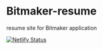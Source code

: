 Bitmaker-resume
===============

resume site for Bitmaker application

[![Netlify Status](https://api.netlify.com/api/v1/badges/bfb963b9-c1a3-4b9e-a01d-e1adff15aa17/deploy-status)](https://app.netlify.com/sites/musing-nightingale-3c3b0b/deploys)
